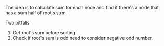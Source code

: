 The idea is to calculate sum for each node and find if there's a node that has a sum half of root's sum.

Two pitfalls
1. Get root's sum before sorting.
2. Check if root's sum is odd need to consider negative odd number.
